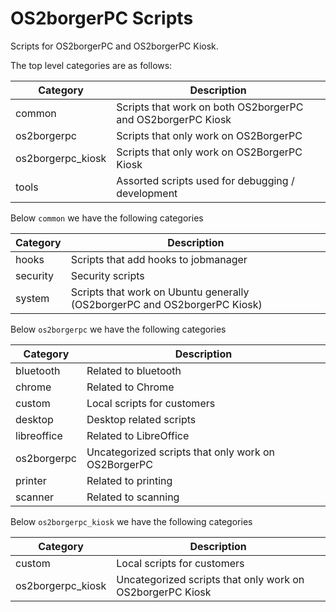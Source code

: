 # OS2borgerPC Scripts

Scripts for OS2borgerPC and OS2borgerPC Kiosk.

The top level categories are as follows:

| Category          | Description                                                                |
| ------------------| ---------------------------------------------------------------------------|
| common            | Scripts that work on both OS2borgerPC and OS2borgerPC Kiosk                |
| os2borgerpc       | Scripts that only work on OS2BorgerPC                                      |
| os2borgerpc_kiosk | Scripts that only work on OS2BorgerPC Kiosk                                |
| tools             | Assorted scripts used for debugging / development                          |

Below `common` we have the following categories


| Category          | Description                                                                |
| ------------------| ---------------------------------------------------------------------------|
| hooks             | Scripts that add hooks to jobmanager                                       |
| security          | Security scripts                                                           |
| system            | Scripts that work on Ubuntu generally (OS2borgerPC and OS2borgerPC Kiosk)  |

Below `os2borgerpc` we have the following categories

| Category      | Description                                                                |
| ------------- | ---------------------------------------------------------------------------|
| bluetooth     | Related to bluetooth                                                       |
| chrome        | Related to Chrome                                                          |
| custom        | Local scripts for customers                                                |
| desktop       | Desktop related scripts                                                    |
| libreoffice   | Related to LibreOffice                                                     |
| os2borgerpc   | Uncategorized scripts that only work on OS2BorgerPC                        |
| printer       | Related to printing                                                        |
| scanner       | Related to scanning                                                        |

Below `os2borgerpc_kiosk` we have the following categories

| Category          | Description                                                                |
| ------------------| ---------------------------------------------------------------------------|
| custom            | Local scripts for customers                                                |
| os2borgerpc_kiosk | Uncategorized scripts that only work on OS2borgerPC Kiosk                  |
